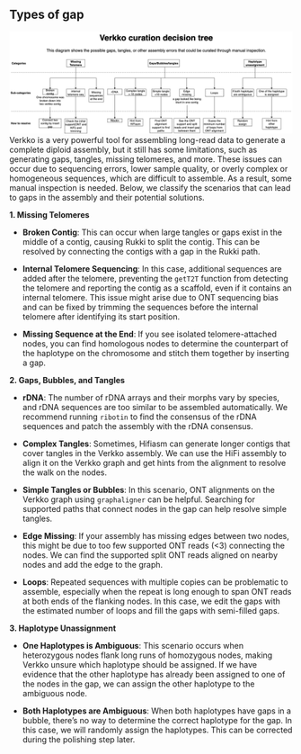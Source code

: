 ## Types of gap
![gap_type](../../data/test_giraffe/fig/verkko_curation_decision_tree.png)
Verkko is a very powerful tool for assembling long-read data to generate a complete diploid assembly, but it still has some limitations, such as generating gaps, tangles, missing telomeres, and more. These issues can occur due to sequencing errors, lower sample quality, or overly complex or homogeneous sequences, which are difficult to assemble. As a result, some manual inspection is needed. Below, we classify the scenarios that can lead to gaps in the assembly and their potential solutions.

**1. Missing Telomeres**

- **Broken Contig**: This can occur when large tangles or gaps exist in the middle of a contig, causing Rukki to split the contig. This can be resolved by connecting the contigs with a gap in the Rukki path.
  
- **Internal Telomere Sequencing**: In this case, additional sequences are added after the telomere, preventing the `getT2T` function from detecting the telomere and reporting the contig as a scaffold, even if it contains an internal telomere. This issue might arise due to ONT sequencing bias and can be fixed by trimming the sequences before the internal telomere after identifying its start position.

- **Missing Sequence at the End**: If you see isolated telomere-attached nodes, you can find homologous nodes to determine the counterpart of the haplotype on the chromosome and stitch them together by inserting a gap.

**2. Gaps, Bubbles, and Tangles**

- **rDNA**: The number of rDNA arrays and their morphs vary by species, and rDNA sequences are too similar to be assembled automatically. We recommend running `ribotin` to find the consensus of the rDNA sequences and patch the assembly with the rDNA consensus.

- **Complex Tangles**: Sometimes, Hifiasm can generate longer contigs that cover tangles in the Verkko assembly. We can use the HiFi assembly to align it on the Verkko graph and get hints from the alignment to resolve the walk on the nodes.

- **Simple Tangles or Bubbles**: In this scenario, ONT alignments on the Verkko graph using `graphaligner` can be helpful. Searching for supported paths that connect nodes in the gap can help resolve simple tangles.

- **Edge Missing**: If your assembly has missing edges between two nodes, this might be due to too few supported ONT reads (<3) connecting the nodes. We can find the supported split ONT reads aligned on nearby nodes and add the edge to the graph.

- **Loops**: Repeated sequences with multiple copies can be problematic to assemble, especially when the repeat is long enough to span ONT reads at both ends of the flanking nodes. In this case, we edit the gaps with the estimated number of loops and fill the gaps with semi-filled gaps.

**3. Haplotype Unassignment**

- **One Haplotypes is Ambiguous**: This scenario occurs when heterozygous nodes flank long runs of homozygous nodes, making Verkko unsure which haplotype should be assigned. If we have evidence that the other haplotype has already been assigned to one of the nodes in the gap, we can assign the other haplotype to the ambiguous node.

- **Both Haplotypes are Ambiguous**: When both haplotypes have gaps in a bubble, there’s no way to determine the correct haplotype for the gap. In this case, we will randomly assign the haplotypes. This can be corrected during the polishing step later.
